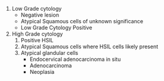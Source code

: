 1. Low Grade cytology
	- Negative lesion
	- Atypical Squamous cells of unknown significance
	- Low Grade Cytology Positive
2. High Grade cytology
	1. Positive HSIL
	2. Atypical Squamous cells where HSIL cells likely present
	3. Atypical glandular cells 
		- Endocervical adenocarcinoma in situ
		- Adenocarcinoma
		- Neoplasia